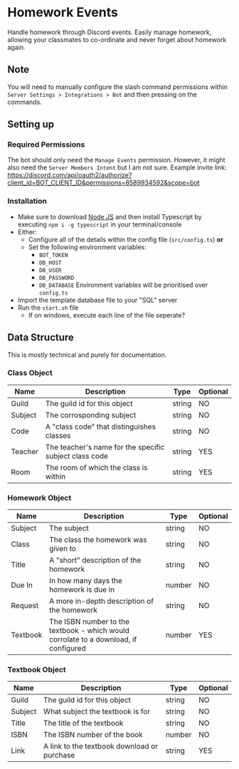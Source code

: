# Homework Events
Handle homework through Discord events. Easily manage homework, allowing your classmates to co-ordinate and never forget about homework again.

## Note
You will need to manually configure the slash command permissions within `Server Settings > Integrations > Bot` and then pressing on the commands.

## Setting up

### Required Permissions
The bot should only need the `Manage Events` permission. However, it might also need the `Server Members Intent` but I am not sure. Example invite link: https://discord.com/api/oauth2/authorize?client_id=BOT_CLIENT_ID&permissions=8589934592&scope=bot

### Installation
- Make sure to download [Node JS](https://nodejs.org/en/download/) and then install Typescript by executing `npm i -g typescript` in your terminal/console
- Either:
  - Configure all of the details within the config file (`src/config.ts`) **or**
  - Set the following environment variables:
    - `BOT_TOKEN`
    - `DB_HOST`
    - `DB_USER`
    - `DB_PASSWORD`
    - `DB_DATABASE`
    Environment variables will be prioritised over `config.ts`
- Import the template database file to your "SQL" server
- Run the `start.sh` file
  - If on windows, execute each line of the file seperate?

## Data Structure
This is mostly technical and purely for documentation.

### Class Object
| Name    | Description                                            | Type   | Optional |
| ------- | ------------------------------------------------------ | ------ | -------- |
| Guild   | The guild id for this object                           | string | NO       |
| Subject | The corrosponding subject                              | string | NO       |
| Code    | A "class code" that distinguishes classes              | string | NO       |
| Teacher | The teacher's name for the specific subject class code | string | YES      |
| Room    | The room of which the class is within                  | string | YES      |

### Homework Object
| Name     | Description                                                                          | Type   | Optional |
| -------- | ------------------------------------------------------------------------------------ | ------ | -------- |
| Subject  | The subject                                                                          | string | NO       |
| Class    | The class the homework was given to                                                  | string | NO       |
| Title    | A "short" description of the homework                                                | string | NO       |
| Due In   | In how many days the homework is due in                                              | number | NO       |
| Request  | A more in-depth description of the homework                                          | string | NO       |
| Textbook | The ISBN number to the textbook - which would corrolate to a download, if configured | number | YES      |

### Textbook Object
| Name    | Description                                 | Type   | Optional |
| ------- | ------------------------------------------- | ------ | -------- |
| Guild   | The guild id for this object                | string | NO       |
| Subject | What subject the textbook is for            | string | NO       |
| Title   | The title of the textbook                   | string | NO       |
| ISBN    | The ISBN number of the book                 | number | NO       |
| Link    | A link to the textbook download or purchase | string | YES      |
